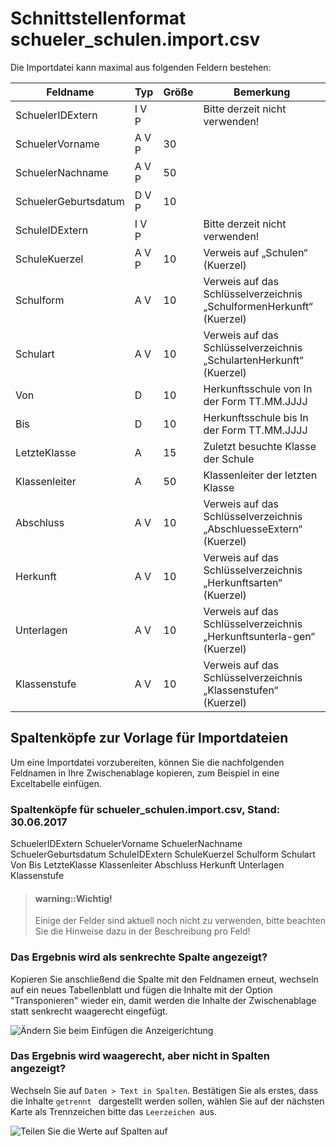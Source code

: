 # Schnittstellenformat schueler_schulen.import.csv

Die Importdatei kann maximal aus folgenden Feldern bestehen:

Feldname|	Typ|	Größe|	Bemerkung
--|--|--|--
SchuelerIDExtern	|I V P||		Bitte derzeit nicht verwenden!
SchuelerVorname	|A V P|	30|	
SchuelerNachname	|A V P	|50|	
SchuelerGeburtsdatum	|D V P	|10|	
SchuleIDExtern	|I V P		||Bitte derzeit nicht verwenden!
SchuleKuerzel	|A V P	|10|	Verweis auf „Schulen“ (Kuerzel)
Schulform	|A V|	10	|Verweis auf das Schlüsselverzeichnis „SchulformenHerkunft“ (Kuerzel)
Schulart	|A V	|10|	Verweis auf das Schlüsselverzeichnis „SchulartenHerkunft“ (Kuerzel)
Von	|D |	10|	Herkunftsschule von In der Form TT.MM.JJJJ
Bis	|D 	|10	|Herkunftsschule bis In der Form TT.MM.JJJJ
LetzteKlasse|	A	|15	|Zuletzt besuchte Klasse der Schule
Klassenleiter|A	|50	|Klassenleiter der letzten Klasse
Abschluss	|A V|	10|	Verweis auf das Schlüsselverzeichnis „AbschluesseExtern“ (Kuerzel)
Herkunft	|A V	|10|	Verweis auf das Schlüsselverzeichnis „Herkunftsarten“ (Kuerzel)
Unterlagen	|A V	|10|	Verweis auf das Schlüsselverzeichnis „Herkunftsunterla-gen“ (Kuerzel)
Klassenstufe	|A V	|10|	Verweis auf das Schlüsselverzeichnis „Klassenstufen“ (Kuerzel)


## Spaltenköpfe zur Vorlage für Importdateien



Um eine Importdatei vorzubereiten, können Sie die nachfolgenden Feldnamen in Ihre Zwischenablage kopieren, zum Beispiel in eine Exceltabelle einfügen. 


### Spaltenköpfe für schueler_schulen.import.csv, Stand: 30.06.2017



SchuelerIDExtern 
SchuelerVorname 
SchuelerNachname 
SchuelerGeburtsdatum 
SchuleIDExtern 
SchuleKuerzel 
Schulform 
Schulart 
Von 
Bis 
LetzteKlasse
Klassenleiter
Abschluss 
Herkunft 
Unterlagen 
Klassenstufe 

> #### warning::Wichtig!
>
> Einige der Felder sind aktuell noch nicht zu verwenden, bitte beachten Sie die Hinweise dazu in der Beschreibung pro Feld!




### Das Ergebnis wird als senkrechte Spalte angezeigt?

Kopieren Sie anschließend die Spalte mit den Feldnamen erneut, wechseln auf ein neues Tabellenblatt und fügen die Inhalte mit der Option "Transponieren" wieder ein, damit werden die Inhalte der Zwischenablage statt senkrecht waagerecht eingefügt.

![Ändern Sie beim Einfügen die Anzeigerichtung](/MagImp/import01.png)

### Das Ergebnis wird waagerecht, aber nicht in Spalten angezeigt?

Wechseln Sie auf `Daten > Text in Spalten`. Bestätigen Sie als erstes, dass die Inhalte `getrennt ` dargestellt werden sollen, wählen Sie auf der nächsten Karte als Trennzeichen bitte das ``Leerzeichen ``aus.

![Teilen Sie die Werte auf Spalten auf](/MagImp/import02.png)






